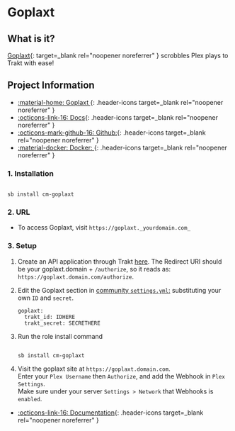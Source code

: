 # Goplaxt

## What is it?

[Goplaxt](https://github.com/XanderStrike/goplaxt){: target=_blank rel="noopener noreferrer" } scrobbles Plex plays to Trakt with ease!

## Project Information

- [:material-home: Goplaxt ](https://github.com/XanderStrike/goplaxt){: .header-icons target=_blank rel="noopener noreferrer" }
- [:octicons-link-16: Docs](https://github.com/XanderStrike/goplaxt){: .header-icons target=_blank rel="noopener noreferrer" }
- [:octicons-mark-github-16: Github:](https://github.com/XanderStrike/goplaxt){: .header-icons target=_blank rel="noopener noreferrer" }
- [:material-docker: Docker: ](https://hub.docker.com/r/xanderstrike/goplaxt){: .header-icons target=_blank rel="noopener noreferrer" }

### 1. Installation

``` shell

sb install cm-goplaxt

```

### 2. URL

- To access Goplaxt, visit `https://goplaxt._yourdomain.com_`

### 3. Setup

1. Create an API application through Trakt [here](https://trakt.tv/oauth/applications). The Redirect URI should be your goplaxt.domain + `/authorize`, so it reads as: `https://goplaxt.domain.com/authorize`.

2. Edit the Goplaxt section in [community `settings.yml`:](../../community/settings.md) substituting your own `ID` and `secret`.

    ``` { .yaml }
    goplaxt:
      trakt_id: IDHERE
      trakt_secret: SECRETHERE
    ```

3. Run the role install command

    ``` { .shell }

    sb install cm-goplaxt

    ```

4. Visit the goplaxt site at `https://goplaxt.domain.com`. <br />
    Enter your `Plex Username` then `Authorize`, and add the Webhook in `Plex Settings`. <br />
    Make sure under your server `Settings > Network` that Webhooks is `enabled`.

- [:octicons-link-16: Documentation](https://github.com/XanderStrike/goplaxt){: .header-icons target=_blank rel="noopener noreferrer" }
